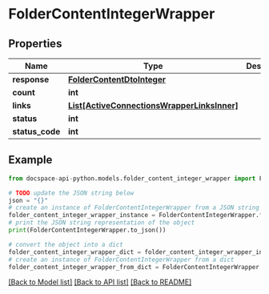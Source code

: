 # FolderContentIntegerWrapper

## Properties

Name | Type | Description | Notes
------------ | ------------- | ------------- | -------------
**response** | [**FolderContentDtoInteger**](FolderContentDtoInteger.md) |  | [optional] 
**count** | **int** |  | [optional] 
**links** | [**List[ActiveConnectionsWrapperLinksInner]**](ActiveConnectionsWrapperLinksInner.md) |  | [optional] 
**status** | **int** |  | [optional] 
**status_code** | **int** |  | [optional] 

## Example

```python
from docspace-api-python.models.folder_content_integer_wrapper import FolderContentIntegerWrapper

# TODO update the JSON string below
json = "{}"
# create an instance of FolderContentIntegerWrapper from a JSON string
folder_content_integer_wrapper_instance = FolderContentIntegerWrapper.from_json(json)
# print the JSON string representation of the object
print(FolderContentIntegerWrapper.to_json())

# convert the object into a dict
folder_content_integer_wrapper_dict = folder_content_integer_wrapper_instance.to_dict()
# create an instance of FolderContentIntegerWrapper from a dict
folder_content_integer_wrapper_from_dict = FolderContentIntegerWrapper.from_dict(folder_content_integer_wrapper_dict)
```
[[Back to Model list]](../README.md#documentation-for-models) [[Back to API list]](../README.md#documentation-for-api-endpoints) [[Back to README]](../README.md)


